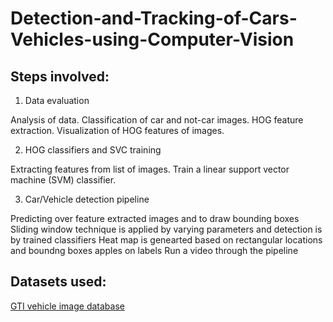 # Detection-and-Tracking-of-Cars-Vehicles-using-Computer-Vision

## Steps involved:

1. Data evaluation

Analysis of data.
Classification of car and not-car images.
HOG feature extraction.
Visualization of HOG features of images.  

2. HOG classifiers and SVC training

Extracting features from list of images.
Train a linear support vector machine (SVM) classifier.

3. Car/Vehicle detection pipeline

Predicting over feature extracted images and to draw bounding boxes
Sliding window technique is applied by varying parameters and detection is by trained classifiers
Heat map is genearted based on rectangular locations and boundng boxes apples on labels
Run a video through the pipeline

## Datasets used:

[GTI vehicle image database](http://www.gti.ssr.upm.es/data/Vehicle_database.html)

